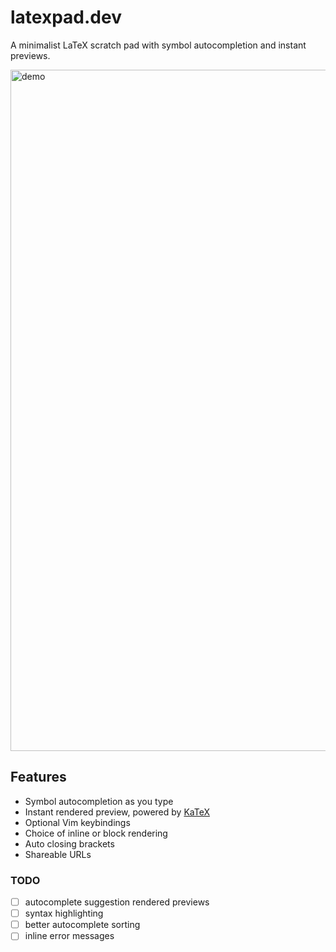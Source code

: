 # latexpad.dev

A minimalist LaTeX scratch pad with symbol autocompletion and instant previews.

<img width="1090" alt="demo" src="https://user-images.githubusercontent.com/7585078/142748507-c4c9aa42-e58a-45c2-870d-339695697db7.png">

## Features

- Symbol autocompletion as you type
- Instant rendered preview, powered by [KaTeX](https://katex.org)
- Optional Vim keybindings
- Choice of inline or block rendering
- Auto closing brackets
- Shareable URLs

### TODO

- [ ] autocomplete suggestion rendered previews
- [ ] syntax highlighting
- [ ] better autocomplete sorting
- [ ] inline error messages
